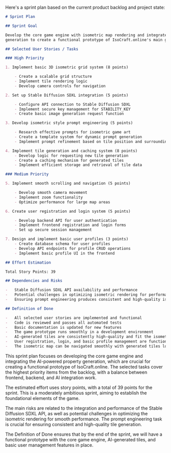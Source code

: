 Here's a sprint plan based on the current product backlog and project state:

```markdown
# Sprint Plan

## Sprint Goal

Develop the core game engine with isometric map rendering and integrate AI-powered property
generation to create a functional prototype of IsoCraft.online's main gameplay loop.

## Selected User Stories / Tasks

### High Priority

1. Implement basic 3D isometric grid system (8 points)

    - Create a scalable grid structure
    - Implement tile rendering logic
    - Develop camera controls for navigation

2. Set up Stable Diffusion SDXL integration (5 points)

    - Configure API connection to Stable Diffusion SDXL
    - Implement secure key management for STABILITY_KEY
    - Create basic image generation request function

3. Develop isometric style prompt engineering (5 points)

    - Research effective prompts for isometric game art
    - Create a template system for dynamic prompt generation
    - Implement prompt refinement based on tile position and surroundings

4. Implement tile generation and caching system (8 points)
    - Develop logic for requesting new tile generation
    - Create a caching mechanism for generated tiles
    - Implement efficient storage and retrieval of tile data

### Medium Priority

5. Implement smooth scrolling and navigation (5 points)

    - Develop smooth camera movement
    - Implement zoom functionality
    - Optimize performance for large map areas

6. Create user registration and login system (5 points)

    - Develop backend API for user authentication
    - Implement frontend registration and login forms
    - Set up secure session management

7. Design and implement basic user profiles (3 points)
    - Create database schema for user profiles
    - Develop API endpoints for profile CRUD operations
    - Implement basic profile UI in the frontend

## Effort Estimation

Total Story Points: 39

## Dependencies and Risks

-   Stable Diffusion SDXL API availability and performance
-   Potential challenges in optimizing isometric rendering for performance
-   Ensuring prompt engineering produces consistent and high-quality isometric tiles

## Definition of Done

-   All selected user stories are implemented and functional
-   Code is reviewed and passes all automated tests
-   Basic documentation is updated for new features
-   The game prototype runs smoothly in a development environment
-   AI-generated tiles are consistently high-quality and fit the isometric style
-   User registration, login, and basic profile management are functional
-   The isometric map can be navigated smoothly with generated tiles loading efficiently
```

This sprint plan focuses on developing the core game engine and integrating the AI-powered property
generation, which are crucial for creating a functional prototype of IsoCraft.online. The selected
tasks cover the highest priority items from the backlog, with a balance between frontend, backend,
and AI integration work.

The estimated effort uses story points, with a total of 39 points for the sprint. This is a
moderately ambitious sprint, aiming to establish the foundational elements of the game.

The main risks are related to the integration and performance of the Stable Diffusion SDXL API, as
well as potential challenges in optimizing the isometric rendering for smooth performance. The
prompt engineering task is crucial for ensuring consistent and high-quality tile generation.

The Definition of Done ensures that by the end of the sprint, we will have a functional prototype
with the core game engine, AI-generated tiles, and basic user management features in place.
